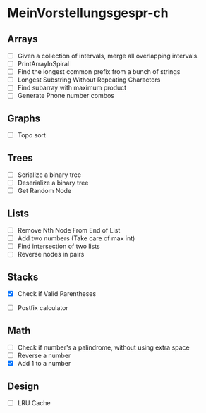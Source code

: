# MeinVorstellungsgespr-ch

## Arrays
- [ ] Given a collection of intervals, merge all overlapping intervals.
- [ ] PrintArrayInSpiral
- [ ] Find the longest common prefix from a bunch of strings
- [ ] Longest Substring Without Repeating Characters
- [ ] Find subarray with maximum product
- [ ] Generate Phone number combos

## Graphs
- [ ] Topo sort

## Trees
- [ ] Serialize a binary tree
- [ ] Deserialize a binary tree
- [ ] Get Random Node

## Lists
- [ ]  Remove Nth Node From End of List
- [ ]  Add two numbers (Take care of max int)
- [ ]  Find intersection of two lists
- [ ]  Reverse nodes in pairs

## Stacks 
- [x]  Check if Valid Parentheses
- [ ]  Postfix calculator


## Math
- [ ] Check if number's a palindrome, without using extra space
- [ ] Reverse a number
- [x] Add 1 to a number

## Design
- [ ] LRU Cache
